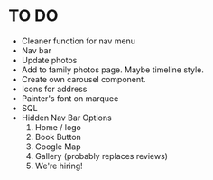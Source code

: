 # TO DO

- Cleaner function for nav menu
- Nav bar
- Update photos
- Add to family photos page. Maybe timeline style.
- Create own carousel component.
- Icons for address
- Painter's font on marquee
- SQL 
- Hidden Nav Bar Options
  1. Home / logo
  2. Book Button
  3. Google Map
  4. Gallery (probably replaces reviews)
  5. We're hiring!
